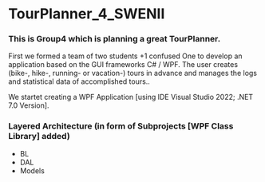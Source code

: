 # TourPlanner_4_SWENII
### This is Group4 which is planning a great TourPlanner.

First we formed a team of two students +1 confused One to develop an application based on the GUI frameworks C# / WPF.
The user creates (bike-, hike-, running- or vacation-) tours in advance and manages  the logs and 
statistical data of accomplished tours..

We startet creating a WPF Application [using IDE Visual Studio 2022; .NET 7.0 Version]. 

### Layered Architecture (in form of Subprojects [WPF Class Library] added)
- BL
- DAL
- Models
